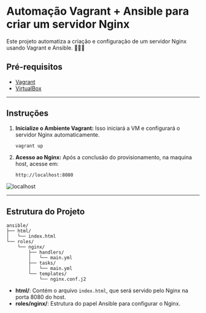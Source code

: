 # Automação Vagrant + Ansible para criar um servidor Nginx

Este projeto automatiza a criação e configuração de um servidor Nginx usando Vagrant e Ansible. 👩🏽‍💻

## Pré-requisitos

- [Vagrant](https://www.vagrantup.com/) 
- [VirtualBox](https://www.virtualbox.org/)
***
## Instruções

1. **Inicialize o Ambiente Vagrant:**
   Isso iniciará a VM e configurará o servidor Nginx automaticamente.
   ```bash
   vagrant up
   ```

 
3. **Acesso ao Nginx:**
   Após a conclusão do provisionamento, na maquina host, acesse em:
   ```
   http://localhost:8080
   ```
![localhost](https://cdn.discordapp.com/attachments/1082896001339240568/1257782960132984842/Untitled_4.png?ex=6685a92a&is=668457aa&hm=38ca7b3fd54e4995507843d3873ba46b94e294d8f822f3ff1c4da4d252a1414e&)
   
***
## Estrutura do Projeto

```plaintext
ansible/
├── html/
│   └── index.html
└── roles/
    └── nginx/
        ├── handlers/
        │   └── main.yml
        ├── tasks/
        │   └── main.yml
        └── templates/
            └── nginx.conf.j2
```

- **html/**: Contém o arquivo `index.html`, que será servido pelo Nginx na porta 8080 do host.
- **roles/nginx/**: Estrutura do papel Ansible para configurar o Nginx.

